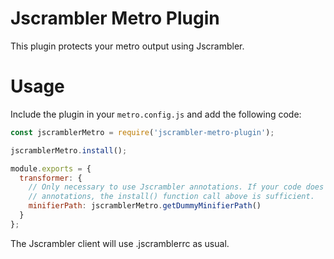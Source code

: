 # Jscrambler Metro Plugin

This plugin protects your metro output using Jscrambler.

# Usage

Include the plugin in your `metro.config.js` and add the following code:

```js
const jscramblerMetro = require('jscrambler-metro-plugin');

jscramblerMetro.install();

module.exports = {
  transformer: {
    // Only necessary to use Jscrambler annotations. If your code does not use
    // annotations, the install() function call above is sufficient.
    minifierPath: jscramblerMetro.getDummyMinifierPath()
  }
};
```

The Jscrambler client will use .jscramblerrc as usual.

